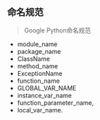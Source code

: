 ## 命名规范
> Google Python命名规范

- module_name
- package_name
- ClassName
- method_name
- ExceptionName
- function_name
- GLOBAL_VAR_NAME
- instance_var_name
- function_parameter_name,
- local_var_name.
